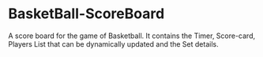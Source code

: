 ﻿# BasketBall-ScoreBoard
A score board for the game of Basketball. 
It contains the Timer, Score-card, Players List that can be dynamically updated and the Set details.
